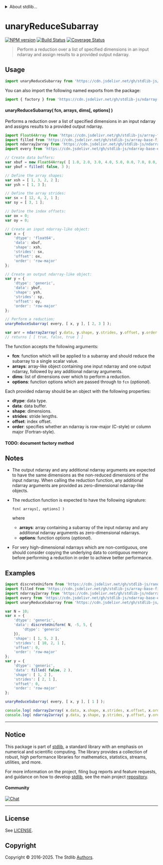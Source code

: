 <!--

@license Apache-2.0

Copyright (c) 2025 The Stdlib Authors.

Licensed under the Apache License, Version 2.0 (the "License");
you may not use this file except in compliance with the License.
You may obtain a copy of the License at

   http://www.apache.org/licenses/LICENSE-2.0

Unless required by applicable law or agreed to in writing, software
distributed under the License is distributed on an "AS IS" BASIS,
WITHOUT WARRANTIES OR CONDITIONS OF ANY KIND, either express or implied.
See the License for the specific language governing permissions and
limitations under the License.

-->


<details>
  <summary>
    About stdlib...
  </summary>
  <p>We believe in a future in which the web is a preferred environment for numerical computation. To help realize this future, we've built stdlib. stdlib is a standard library, with an emphasis on numerical and scientific computation, written in JavaScript (and C) for execution in browsers and in Node.js.</p>
  <p>The library is fully decomposable, being architected in such a way that you can swap out and mix and match APIs and functionality to cater to your exact preferences and use cases.</p>
  <p>When you use stdlib, you can be absolutely certain that you are using the most thorough, rigorous, well-written, studied, documented, tested, measured, and high-quality code out there.</p>
  <p>To join us in bringing numerical computing to the web, get started by checking us out on <a href="https://github.com/stdlib-js/stdlib">GitHub</a>, and please consider <a href="https://opencollective.com/stdlib">financially supporting stdlib</a>. We greatly appreciate your continued support!</p>
</details>

# unaryReduceSubarray

[![NPM version][npm-image]][npm-url] [![Build Status][test-image]][test-url] [![Coverage Status][coverage-image]][coverage-url] <!-- [![dependencies][dependencies-image]][dependencies-url] -->

> Perform a reduction over a list of specified dimensions in an input ndarray and assign results to a provided output ndarray.

<section class="intro">

</section>

<!-- /.intro -->



<section class="usage">

## Usage

```javascript
import unaryReduceSubarray from 'https://cdn.jsdelivr.net/gh/stdlib-js/ndarray-base-unary-reduce-subarray@deno/mod.js';
```

You can also import the following named exports from the package:

```javascript
import { factory } from 'https://cdn.jsdelivr.net/gh/stdlib-js/ndarray-base-unary-reduce-subarray@deno/mod.js';
```

#### unaryReduceSubarray( fcn, arrays, dims\[, options] )

Performs a reduction over a list of specified dimensions in an input ndarray and assigns results to a provided output ndarray.

<!-- eslint-disable max-len -->

```javascript
import Float64Array from 'https://cdn.jsdelivr.net/gh/stdlib-js/array-float64@deno/mod.js';
import filled from 'https://cdn.jsdelivr.net/gh/stdlib-js/array-base-filled@deno/mod.js';
import ndarray2array from 'https://cdn.jsdelivr.net/gh/stdlib-js/ndarray-base-to-array@deno/mod.js';
import every from 'https://cdn.jsdelivr.net/gh/stdlib-js/ndarray-base-every@deno/mod.js';

// Create data buffers:
var xbuf = new Float64Array( [ 1.0, 2.0, 3.0, 4.0, 5.0, 0.0, 7.0, 8.0, 9.0, 10.0, 11.0, 12.0 ] );
var ybuf = filled( false, 3 );

// Define the array shapes:
var xsh = [ 1, 3, 2, 2 ];
var ysh = [ 1, 3 ];

// Define the array strides:
var sx = [ 12, 4, 2, 1 ];
var sy = [ 3, 1 ];

// Define the index offsets:
var ox = 0;
var oy = 0;

// Create an input ndarray-like object:
var x = {
    'dtype': 'float64',
    'data': xbuf,
    'shape': xsh,
    'strides': sx,
    'offset': ox,
    'order': 'row-major'
};

// Create an output ndarray-like object:
var y = {
    'dtype': 'generic',
    'data': ybuf,
    'shape': ysh,
    'strides': sy,
    'offset': oy,
    'order': 'row-major'
};

// Perform a reduction:
unaryReduceSubarray( every, [ x, y ], [ 2, 3 ] );

var arr = ndarray2array( y.data, y.shape, y.strides, y.offset, y.order );
// returns [ [ true, false, true ] ]
```

The function accepts the following arguments:

-   **fcn**: function which will be applied to a subarray and should reduce the subarray to a single scalar value.
-   **arrays**: array-like object containing one input ndarray and one output ndarray, followed by any additional ndarray arguments.
-   **dims**: list of dimensions over which to perform a reduction.
-   **options**: function options which are passed through to `fcn` (_optional_).

Each provided ndarray should be an object with the following properties:

-   **dtype**: data type.
-   **data**: data buffer.
-   **shape**: dimensions.
-   **strides**: stride lengths.
-   **offset**: index offset.
-   **order**: specifies whether an ndarray is row-major (C-style) or column major (Fortran-style).

#### TODO: document factory method

</section>

<!-- /.usage -->

<section class="notes">

## Notes

-   The output ndarray and any additional ndarray arguments are expected to have the same dimensions as the non-reduced dimensions of the input ndarray. When calling the reduction function, any additional ndarray arguments are provided as zero-dimensional ndarray-like objects.

-   The reduction function is expected to have the following signature:

    ```text
    fcn( arrays[, options] )
    ```

    where

    -   **arrays**: array containing a subarray of the input ndarray and any additional ndarray arguments as zero-dimensional ndarrays.
    -   **options**: function options (_optional_).

-   For very high-dimensional ndarrays which are non-contiguous, one should consider copying the underlying data to contiguous memory before performing a reduction in order to achieve better performance.

</section>

<!-- /.notes -->

<section class="examples">

## Examples

<!-- eslint no-undef: "error" -->

```javascript
import discreteUniform from 'https://cdn.jsdelivr.net/gh/stdlib-js/random-array-discrete-uniform@deno/mod.js';
import filled from 'https://cdn.jsdelivr.net/gh/stdlib-js/array-base-filled@deno/mod.js';
import ndarray2array from 'https://cdn.jsdelivr.net/gh/stdlib-js/ndarray-base-to-array@deno/mod.js';
import every from 'https://cdn.jsdelivr.net/gh/stdlib-js/ndarray-base-every@deno/mod.js';
import unaryReduceSubarray from 'https://cdn.jsdelivr.net/gh/stdlib-js/ndarray-base-unary-reduce-subarray@deno/mod.js';

var N = 10;
var x = {
    'dtype': 'generic',
    'data': discreteUniform( N, -5, 5, {
        'dtype': 'generic'
    }),
    'shape': [ 1, 5, 2 ],
    'strides': [ 10, 2, 1 ],
    'offset': 0,
    'order': 'row-major'
};
var y = {
    'dtype': 'generic',
    'data': filled( false, 2 ),
    'shape': [ 1, 2 ],
    'strides': [ 2, 1 ],
    'offset': 0,
    'order': 'row-major'
};

unaryReduceSubarray( every, [ x, y ], [ 1 ] );

console.log( ndarray2array( x.data, x.shape, x.strides, x.offset, x.order ) );
console.log( ndarray2array( y.data, y.shape, y.strides, y.offset, y.order ) );
```

</section>

<!-- /.examples -->

<!-- Section for related `stdlib` packages. Do not manually edit this section, as it is automatically populated. -->

<section class="related">

</section>

<!-- /.related -->


<section class="main-repo" >

* * *

## Notice

This package is part of [stdlib][stdlib], a standard library with an emphasis on numerical and scientific computing. The library provides a collection of robust, high performance libraries for mathematics, statistics, streams, utilities, and more.

For more information on the project, filing bug reports and feature requests, and guidance on how to develop [stdlib][stdlib], see the main project [repository][stdlib].

#### Community

[![Chat][chat-image]][chat-url]

---

## License

See [LICENSE][stdlib-license].


## Copyright

Copyright &copy; 2016-2025. The Stdlib [Authors][stdlib-authors].

</section>

<!-- /.stdlib -->

<!-- Section for all links. Make sure to keep an empty line after the `section` element and another before the `/section` close. -->

<section class="links">

[npm-image]: http://img.shields.io/npm/v/@stdlib/ndarray-base-unary-reduce-subarray.svg
[npm-url]: https://npmjs.org/package/@stdlib/ndarray-base-unary-reduce-subarray

[test-image]: https://github.com/stdlib-js/ndarray-base-unary-reduce-subarray/actions/workflows/test.yml/badge.svg?branch=main
[test-url]: https://github.com/stdlib-js/ndarray-base-unary-reduce-subarray/actions/workflows/test.yml?query=branch:main

[coverage-image]: https://img.shields.io/codecov/c/github/stdlib-js/ndarray-base-unary-reduce-subarray/main.svg
[coverage-url]: https://codecov.io/github/stdlib-js/ndarray-base-unary-reduce-subarray?branch=main

<!--

[dependencies-image]: https://img.shields.io/david/stdlib-js/ndarray-base-unary-reduce-subarray.svg
[dependencies-url]: https://david-dm.org/stdlib-js/ndarray-base-unary-reduce-subarray/main

-->

[chat-image]: https://img.shields.io/gitter/room/stdlib-js/stdlib.svg
[chat-url]: https://app.gitter.im/#/room/#stdlib-js_stdlib:gitter.im

[stdlib]: https://github.com/stdlib-js/stdlib

[stdlib-authors]: https://github.com/stdlib-js/stdlib/graphs/contributors

[umd]: https://github.com/umdjs/umd
[es-module]: https://developer.mozilla.org/en-US/docs/Web/JavaScript/Guide/Modules

[deno-url]: https://github.com/stdlib-js/ndarray-base-unary-reduce-subarray/tree/deno
[deno-readme]: https://github.com/stdlib-js/ndarray-base-unary-reduce-subarray/blob/deno/README.md
[umd-url]: https://github.com/stdlib-js/ndarray-base-unary-reduce-subarray/tree/umd
[umd-readme]: https://github.com/stdlib-js/ndarray-base-unary-reduce-subarray/blob/umd/README.md
[esm-url]: https://github.com/stdlib-js/ndarray-base-unary-reduce-subarray/tree/esm
[esm-readme]: https://github.com/stdlib-js/ndarray-base-unary-reduce-subarray/blob/esm/README.md
[branches-url]: https://github.com/stdlib-js/ndarray-base-unary-reduce-subarray/blob/main/branches.md

[stdlib-license]: https://raw.githubusercontent.com/stdlib-js/ndarray-base-unary-reduce-subarray/main/LICENSE

</section>

<!-- /.links -->
